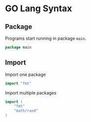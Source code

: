 # GO Lang Syntax

## Package
Programs start running in package `main`.
```go
package main
```
## Import
Import one package
```go
import "fmt"
```
Import multiple packages
```go
import (
	"fmt"
	"math/rand"
)
```
